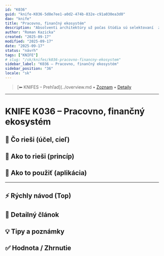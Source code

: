 ```yaml
---
id: "K036"
guid: "knife-K036-5d8e7ee1-a0d2-474b-832e-c91a030ea3d0"
dao: "knife"
title: "Pracovno, finančný ekosystém"
description: "Absolventi architektúry už počas štúdia sú selektovaní  z komerčných ateliérov. Ponúkajú im brikády, prípadne dohody o vykonaní práce, za cenu nekvalifikovaných robotníkov."
author: "Roman Kazicka"
created: "2025-09-17"
modified: "2025-09-17"
date: "2025-09-17"
status: "návrh"
tags: ["KNIFE"]
# slug: "/sk/knifes/k036-pracovno-financny-ekosystem"
sidebar_label: "K036 – Pracovno, finančný ekosystém"
sidebar_position: "36"
locale: "sk"
---
```

<!-- body:start -->

<!-- nav:knifes -->
> [⬅ KNIFES – Prehľad](../overview.md • [Zoznam](../KNIFE_Overview_List.md) • [Detaily](../KNIFE_Overview_Details.md)
---
# KNIFE K036 – Pracovno, finančný ekosystém

## 🎯 Čo rieši (účel, cieľ)

## 🧩 Ako to rieši (princíp)

## 🧪 Ako to použiť (aplikácia)

---

## ⚡ Rýchly návod (Top)

## 📜 Detailný článok

## 💡 Tipy a poznámky

## ✅ Hodnota / Zhrnutie
